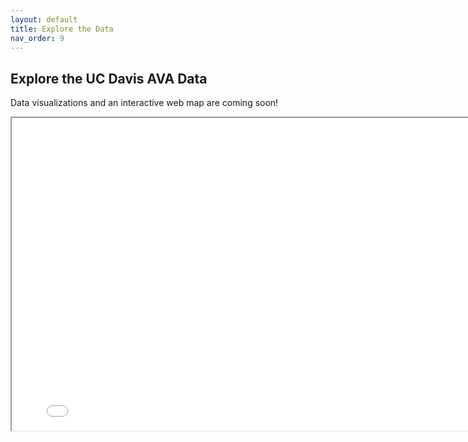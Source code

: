 ```yaml
---
layout: default
title: Explore the Data
nav_order: 9
---
```

## Explore the UC Davis AVA Data

Data visualizations and an interactive web map are coming soon!

<iframe src="web_map/Webmap.html" style="width: 800px; height: 500px"></iframe>

